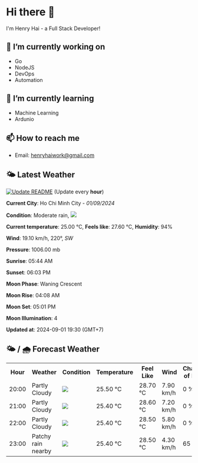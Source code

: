 # Hi there 👋

I'm Henry Hai - a Full Stack Developer!

## 🔭 I’m currently working on

- Go
- NodeJS
- DevOps
- Automation

## 🌱 I’m currently learning

- Machine Learning
- Ardunio

## 📫 How to reach me

- Email: <henryhaiwork@gmail.com>

## 🌤️ Latest Weather
[![Update README](https://github.com/henry0hai/henry0hai/actions/workflows/udpateReadme.yml/badge.svg)](https://github.com/henry0hai/henry0hai/actions/workflows/udpateReadme.yml)
(Update every **hour**)
<!-- CURRENT_WEATHER:START -->
**Current City**: Ho Chi Minh City - *01/09/2024*

**Condition**: Moderate rain, <img src="https://cdn.weatherapi.com/weather/64x64/night/302.png"/>

**Current temperature**: 25.00 °C, **Feels like**: 27.60 °C, **Humidity**: 94%

**Wind**: 19.10 km/h, 220°, *SW*

**Pressure**: 1006.00 mb

**Sunrise**: 05:44 AM

**Sunset**: 06:03 PM

**Moon Phase**: Waning Crescent

**Moon Rise**: 04:08 AM

**Moon Set**: 05:01 PM

**Moon Illumination**: 4

**Updated at**: 2024-09-01 19:30 (GMT+7)<!-- CURRENT_WEATHER:END -->

## 🌤️ / 🌧️ Forecast Weather
<!-- FORECAST_WEATHER:START -->
<table>
		<tr>
			<th>Hour</th>
			<th>Weather</th>
			<th>Condition</th>
			<th>Temperature</th>
			<th>Feel Like</th>
			<th>Wind</th>
			<th>Chance of Rain</th>
		</tr>
				<tr>
					<td>20:00</td>
					<td>Partly Cloudy </td>
					<td><img src='https://cdn.weatherapi.com/weather/64x64/night/116.png'/></td>
					<td>25.50 °C</td>
					<td>28.70 °C</td>
					<td>7.90 km/h</td>
					<td>0 %</td>
				</tr>
				<tr>
					<td>21:00</td>
					<td>Partly Cloudy </td>
					<td><img src='https://cdn.weatherapi.com/weather/64x64/night/116.png'/></td>
					<td>25.40 °C</td>
					<td>28.60 °C</td>
					<td>7.20 km/h</td>
					<td>0 %</td>
				</tr>
				<tr>
					<td>22:00</td>
					<td>Partly Cloudy </td>
					<td><img src='https://cdn.weatherapi.com/weather/64x64/night/116.png'/></td>
					<td>25.40 °C</td>
					<td>28.50 °C</td>
					<td>5.80 km/h</td>
					<td>0 %</td>
				</tr>
				<tr>
					<td>23:00</td>
					<td>Patchy rain nearby</td>
					<td><img src='https://cdn.weatherapi.com/weather/64x64/night/176.png'/></td>
					<td>25.40 °C</td>
					<td>28.50 °C</td>
					<td>4.30 km/h</td>
					<td>65 %</td>
				</tr>
</table>
<!-- FORECAST_WEATHER:END -->
